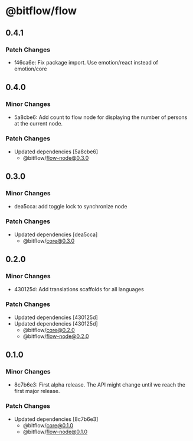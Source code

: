 # @bitflow/flow

## 0.4.1

### Patch Changes

- f46ca6e: Fix package import. Use emotion/react instead of emotion/core

## 0.4.0

### Minor Changes

- 5a8cbe6: Add count to flow node for displaying the number of persons at the current node.

### Patch Changes

- Updated dependencies [5a8cbe6]
  - @bitflow/flow-node@0.3.0

## 0.3.0

### Minor Changes

- dea5cca: add toggle lock to synchronize node

### Patch Changes

- Updated dependencies [dea5cca]
  - @bitflow/core@0.3.0

## 0.2.0

### Minor Changes

- 430125d: Add translations scaffolds for all languages

### Patch Changes

- Updated dependencies [430125d]
- Updated dependencies [430125d]
  - @bitflow/core@0.2.0
  - @bitflow/flow-node@0.2.0

## 0.1.0

### Minor Changes

- 8c7b6e3: First alpha release. The API might change until we reach the first major release.

### Patch Changes

- Updated dependencies [8c7b6e3]
  - @bitflow/core@0.1.0
  - @bitflow/flow-node@0.1.0
